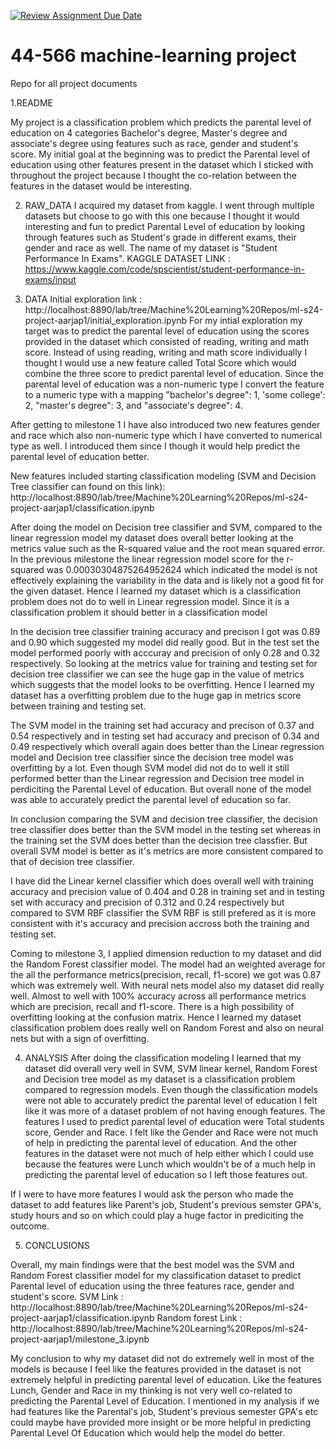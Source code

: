 [![Review Assignment Due Date](https://classroom.github.com/assets/deadline-readme-button-24ddc0f5d75046c5622901739e7c5dd533143b0c8e959d652212380cedb1ea36.svg)](https://classroom.github.com/a/7lKBcjfN)
# 44-566 machine-learning project
Repo for all project documents

1.README

My project is a classification problem which predicts the parental level of education on 4 categories Bachelor's degree, Master's degree and associate's degree using features such as race, gender and student's score. My initial goal at the beginning was to predict the Parental level of education using other features present in the dataset which I sticked with throughout the project because I thought the co-relation between the features in the dataset would be interesting.

2. RAW_DATA
I acquired my dataset from kaggle. I went through multiple datasets but choose to go with this one because I thought it would interesting and fun to predict Parental Level of education by looking through features such as Student's grade in different exams, their gender and race as well. The name of my dataset is "Student Performance In Exams". 
KAGGLE DATASET LINK : https://www.kaggle.com/code/spscientist/student-performance-in-exams/input

3. DATA
Initial exploration link : http://localhost:8890/lab/tree/Machine%20Learning%20Repos/ml-s24-project-aarjap1/initial_exploration.ipynb
For my intial exploration my target was to predict the parental level of education using the scores provided in the dataset which consisted of reading, writing and math score. Instead of using reading, writing and math score individually I thought I would use a new feature called Total Score which would combine the three score to predict parental level of education. Since the parental level of education was a non-numeric type I convert the feature to a numeric type with a mapping "bachelor's degree": 1, 'some college': 2, "master's degree": 3, and "associate's degree": 4.

After getting to milestone 1 I have also introduced two new features gender and race which also non-numeric type which I have converted to numerical type as well. I introduced them since I though it would help predict the parental level of education better.

New features included starting classification modeling (SVM and Decision Tree classifier can found on this link): http://localhost:8890/lab/tree/Machine%20Learning%20Repos/ml-s24-project-aarjap1/classification.ipynb

After doing the model on Decision tree classifier and SVM, compared to the linear regression model my dataset does overall better looking at the metrics value such as the R-squared value and the root mean squared error. In the previous milestone the linear regression model score for the r-squared was 0.00030304875264952624 which indicated the model is not effectively explaining the variability in the data and is likely not a good fit for the given dataset. Hence I learned my dataset which is a classification problem does not do to well in Linear regression model. Since it is a classification problem it should better in a classification model

In the decision tree classifier training accuracy and precison I got was 0.89 and 0.90 which suggested my model did really good. But in the test set the model performed poorly with acccuray and precision of only 0.28 and 0.32 respectively. So looking at the metrics value for training and testing set for decision tree classifier we can see the huge gap in the value of metrics which suggests that the model looks to be overfitting. Hence I learned my dataset has a overfitting problem due to the huge gap in metrics score between training and testing set.

The SVM model in the training set had accuracy and precison of 0.37 and 0.54 respectively and in testing set had accuracy and precison of 0.34 and 0.49 respectively which overall again does better than the Linear regression model and Decision tree classifier since the decision tree model was overfitting by a lot. Even though SVM model did not do to well it still performed better than the Linear regression and Decision tree model in perdiciting the Parental Level of education. But overall none of the model was able to accurately predict the parental level of education so far.

In conclusion comparing the SVM and decision tree classifier, the decision tree classifier does better than the SVM model in the testing set whereas in the training set the SVM does better than the decision tree classfier. But overall SVM model is better as it's metrics are more consistent compared to that of decision tree classifier.

I have did the Linear kernel classifier which does overall well with training accuracy and precision value of 0.404 and 0.28 in training set and in testing set with accuracy and precision of 0.312 and 0.24 respectively but compared to SVM RBF classifier the SVM RBF is still prefered as it is more consistent with it's accuracy and precision accross both the training and testing set.

Coming to milestone 3, I applied dimension reduction to my dataset and did the Random Forest classifier model. The model had an weighted average for the all the performance metrics(precision, recall, f1-score) we got was 0.87 which was extremely well. With neural nets model also my dataset did really well. Almost to well with 100% accuracy across all performance metrics which are precision, recall and f1-score. There is a high possibility of overfitting looking at the confusion matrix. Hence I learned my dataset classification problem does really well on Random Forest and also on neural nets but with a sign of overfitting.

4. ANALYSIS
After doing the classification modeling I learned that my dataset did overall very well in SVM, SVM linear kernel, Random Forest and Decision tree model as my dataset is a classification problem compared to regression models. Even though the classification models were not able to accurately predict the parental level of education I felt like it was more of a dataset problem of not having enough features. The features I used to predict parental level of education were Total students score, Gender and Race. I felt like the Gender and Race were not much of help in predicting the parental level of education. And the other features in the dataset were not much of help either which I could use because the features were Lunch which wouldn't be of a much help in predicting the parental level of education so I left those features out.

If I were to have more features I would ask the person who made the dataset to add features like Parent's job, Student's previous semster GPA's, study hours and so on which could play a huge factor in prediciting the outcome.

5. CONCLUSIONS

Overall, my main findings were that the best model was the SVM and Random Forest classifier model for my classification dataset to predict Parental level of education using the three features race, gender and student's score. 
SVM Link : http://localhost:8890/lab/tree/Machine%20Learning%20Repos/ml-s24-project-aarjap1/classification.ipynb
Random forest Link : http://localhost:8890/lab/tree/Machine%20Learning%20Repos/ml-s24-project-aarjap1/milestone_3.ipynb

My conclusion to why my dataset did not do extremely well in most of the models is because I feel like the features provided in the dataset is not extremely helpful in predicting parental level of education. Like the features Lunch, Gender and Race in my thinking is not very well co-related to predicting the Parental Level of Education. I mentioned in my analysis if we had features like the Parental's job, Student's previous semester GPA's etc could maybe have provided more insight or be more helpful in predicting Parental Level Of Education which would help the model do better.